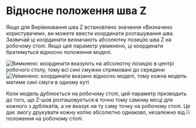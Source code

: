 Відносне положення шва Z
====

Якщо для Вирівнювання шва Z встановлено значення «Визначено користувачем», ви можете ввести координати розташування шва. Зазвичай ці координати визначають абсолютну позицію шва Z на робочому столі. Якщо цей параметр увімкнено, ці координати братимуться відносно положення моделі.

![Вимкнено: координати вказують на абсолютну позицію в центрі робочого столу, тому всі сині смужки спрямовані до середини](../images/z_seam_relative_disabled.png)
![Увімкнено: координати вказано відносно моделі, тому кожна модель матиме сині смуги в одному куті](../images/z_seam_relative_enabled.png)

Коли модель дублюється на робочому столі, цей параметр призводить до того, що Z-шов розташовується в точно тому самому місці для кожного з дублікатів, а не вказує на ту саму точку на робочому столі. Це дає змогу друкувати кожну копію абсолютно однаково, незалежно від її положення на робочому столі.
